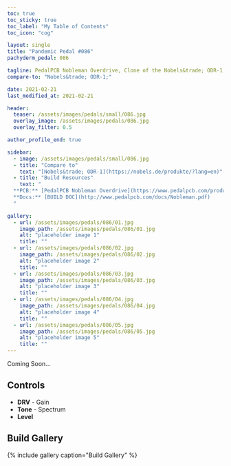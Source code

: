 ```yaml
---
toc: true
toc_sticky: true
toc_label: "My Table of Contents"
toc_icon: "cog"

layout: single
title: "Pandemic Pedal #086"
pachyderm_pedal: 086

tagline: PedalPCB Nobleman Overdrive, Clone of the Nobels&trade; ODR-1;
compare-to: "Nobels&trade; ODR-1;"

date: 2021-02-21
last_modified_at: 2021-02-21

header:
  teaser: /assets/images/pedals/small/086.jpg
  overlay_image: /assets/images/pedals/086.jpg
  overlay_filter: 0.5

author_profile_end: true

sidebar:
  - image: /assets/images/pedals/small/086.jpg
  - title: "Compare to"
    text: "[Nobels&trade; ODR-1](https://nobels.de/produkte/?lang=en)"
  - title: "Build Resources"
    text: "
  **PCB:** [PedalPCB Nobleman Overdrive](https://www.pedalpcb.com/product/nobleman/)<br>
  **Docs:** [BUILD DOC](http://www.pedalpcb.com/docs/Nobleman.pdf)
  "

gallery:
  - url: /assets/images/pedals/086/01.jpg
    image_path: /assets/images/pedals/086/01.jpg
    alt: "placeholder image 1"
    title: ""
  - url: /assets/images/pedals/086/02.jpg
    image_path: /assets/images/pedals/086/02.jpg
    alt: "placeholder image 2"
    title: ""
  - url: /assets/images/pedals/086/03.jpg
    image_path: /assets/images/pedals/086/03.jpg
    alt: "placeholder image 3"
    title: ""
  - url: /assets/images/pedals/086/04.jpg
    image_path: /assets/images/pedals/086/04.jpg
    alt: "placeholder image 4"
    title: ""
  - url: /assets/images/pedals/086/05.jpg
    image_path: /assets/images/pedals/086/05.jpg
    alt: "placeholder image 5"
    title: ""
---
```


Coming Soon...

## Controls

* **DRV** - Gain
* **Tone** - Spectrum
* **Level**

## Build Gallery

{% include gallery caption="Build Gallery" %}
